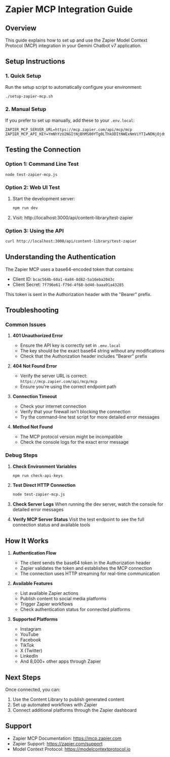 # Zapier MCP Integration Guide

## Overview
This guide explains how to set up and use the Zapier Model Context Protocol (MCP) integration in your Gemini Chatbot v7 application.

## Setup Instructions

### 1. Quick Setup
Run the setup script to automatically configure your environment:
```bash
./setup-zapier-mcp.sh
```

### 2. Manual Setup
If you prefer to set up manually, add these to your `.env.local`:
```env
ZAPIER_MCP_SERVER_URL=https://mcp.zapier.com/api/mcp/mcp
ZAPIER_MCP_API_KEY=YmNhYzU2NGItNjBhMS00YTg0LThkODItNWExNmViYTIwNDNjOjdmNzk2ZTYxLWY3OWQtNGY2OC1iZDQwLWJhYWE5MWE0MzI4NQ==
```

## Testing the Connection

### Option 1: Command Line Test
```bash
node test-zapier-mcp.js
```

### Option 2: Web UI Test
1. Start the development server:
   ```bash
   npm run dev
   ```
2. Visit: http://localhost:3000/api/content-library/test-zapier

### Option 3: Using the API
```bash
curl http://localhost:3000/api/content-library/test-zapier
```

## Understanding the Authentication

The Zapier MCP uses a base64-encoded token that contains:
- Client ID: `bcac564b-60a1-4a84-8d82-5a16eba2043c`
- Client Secret: `7f796e61-f79d-4f68-bd40-baaa91a43285`

This token is sent in the Authorization header with the "Bearer" prefix.

## Troubleshooting

### Common Issues

1. **401 Unauthorized Error**
   - Ensure the API key is correctly set in `.env.local`
   - The key should be the exact base64 string without any modifications
   - Check that the Authorization header includes "Bearer" prefix

2. **404 Not Found Error**
   - Verify the server URL is correct: `https://mcp.zapier.com/api/mcp/mcp`
   - Ensure you're using the correct endpoint path

3. **Connection Timeout**
   - Check your internet connection
   - Verify that your firewall isn't blocking the connection
   - Try the command-line test script for more detailed error messages

4. **Method Not Found**
   - The MCP protocol version might be incompatible
   - Check the console logs for the exact error message

### Debug Steps

1. **Check Environment Variables**
   ```bash
   npm run check-api-keys
   ```

2. **Test Direct HTTP Connection**
   ```bash
   node test-zapier-mcp.js
   ```

3. **Check Server Logs**
   When running the dev server, watch the console for detailed error messages

4. **Verify MCP Server Status**
   Visit the test endpoint to see the full connection status and available tools

## How It Works

1. **Authentication Flow**
   - The client sends the base64 token in the Authorization header
   - Zapier validates the token and establishes the MCP connection
   - The connection uses HTTP streaming for real-time communication

2. **Available Features**
   - List available Zapier actions
   - Publish content to social media platforms
   - Trigger Zapier workflows
   - Check authentication status for connected platforms

3. **Supported Platforms**
   - Instagram
   - YouTube
   - Facebook
   - TikTok
   - X (Twitter)
   - LinkedIn
   - And 8,000+ other apps through Zapier

## Next Steps

Once connected, you can:
1. Use the Content Library to publish generated content
2. Set up automated workflows with Zapier
3. Connect additional platforms through the Zapier dashboard

## Support

- Zapier MCP Documentation: https://mcp.zapier.com
- Zapier Support: https://zapier.com/support
- Model Context Protocol: https://modelcontextprotocol.io